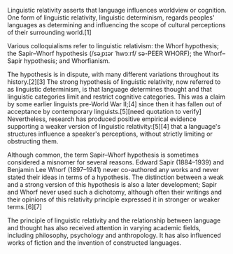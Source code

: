 Linguistic relativity asserts that language influences worldview or cognition. One form of linguistic relativity, linguistic determinism, regards peoples' languages as determining and influencing the scope of cultural perceptions of their surrounding world.[1]

Various colloquialisms refer to linguistic relativism: the Whorf hypothesis; the Sapir–Whorf hypothesis (/səˌpɪər ˈhwɔːrf/ sə-PEER WHORF); the Whorf–Sapir hypothesis; and Whorfianism.

The hypothesis is in dispute, with many different variations throughout its history.[2][3] The strong hypothesis of linguistic relativity, now referred to as linguistic determinism, is that language determines thought and that linguistic categories limit and restrict cognitive categories. This was a claim by some earlier linguists pre-World War II;[4] since then it has fallen out of acceptance by contemporary linguists.[5][need quotation to verify] Nevertheless, research has produced positive empirical evidence supporting a weaker version of linguistic relativity:[5][4] that a language's structures influence a speaker's perceptions, without strictly limiting or obstructing them.

Although common, the term Sapir–Whorf hypothesis is sometimes considered a misnomer for several reasons. Edward Sapir (1884–1939) and Benjamin Lee Whorf (1897–1941) never co-authored any works and never stated their ideas in terms of a hypothesis. The distinction between a weak and a strong version of this hypothesis is also a later development; Sapir and Whorf never used such a dichotomy, although often their writings and their opinions of this relativity principle expressed it in stronger or weaker terms.[6][7]

The principle of linguistic relativity and the relationship between language and thought has also received attention in varying academic fields, including philosophy, psychology and anthropology. It has also influenced works of fiction and the invention of constructed languages.